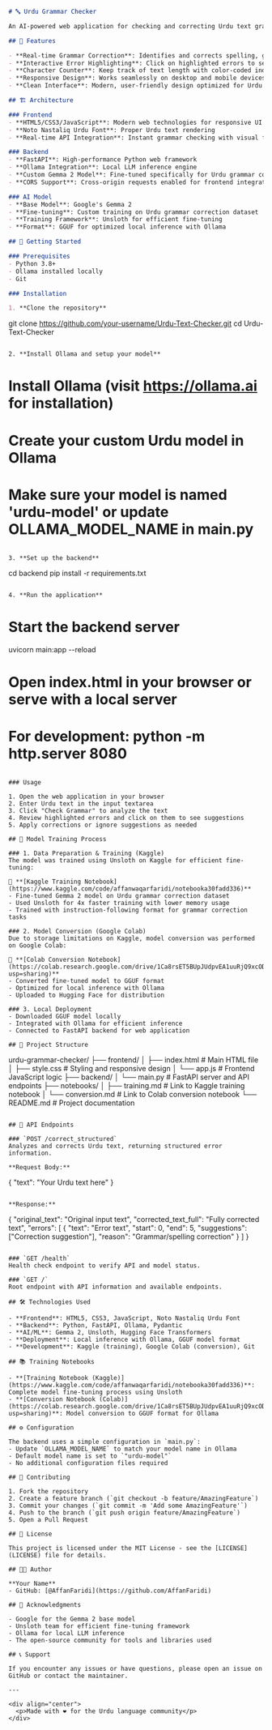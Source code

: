 ```markdown
# 🔤 Urdu Grammar Checker

An AI-powered web application for checking and correcting Urdu text grammar, spelling, and contextual errors. Built with a custom-trained Gemma 2 model fine-tuned specifically for Urdu language correction.

## 🌟 Features

- **Real-time Grammar Correction**: Identifies and corrects spelling, grammar, and contextual errors in Urdu text
- **Interactive Error Highlighting**: Click on highlighted errors to see suggestions and corrections
- **Character Counter**: Keep track of text length with color-coded indicators
- **Responsive Design**: Works seamlessly on desktop and mobile devices
- **Clean Interface**: Modern, user-friendly design optimized for Urdu text input

## 🏗️ Architecture

### Frontend
- **HTML5/CSS3/JavaScript**: Modern web technologies for responsive UI
- **Noto Nastaliq Urdu Font**: Proper Urdu text rendering
- **Real-time API Integration**: Instant grammar checking with visual feedback

### Backend
- **FastAPI**: High-performance Python web framework
- **Ollama Integration**: Local LLM inference engine
- **Custom Gemma 2 Model**: Fine-tuned specifically for Urdu grammar correction
- **CORS Support**: Cross-origin requests enabled for frontend integration

### AI Model
- **Base Model**: Google's Gemma 2
- **Fine-tuning**: Custom training on Urdu grammar correction dataset
- **Training Framework**: Unsloth for efficient fine-tuning
- **Format**: GGUF for optimized local inference with Ollama

## 🚀 Getting Started

### Prerequisites
- Python 3.8+
- Ollama installed locally
- Git

### Installation

1. **Clone the repository**
   ```
   git clone https://github.com/your-username/Urdu-Text-Checker.git
   cd Urdu-Text-Checker
   ```

2. **Install Ollama and setup your model**
   ```
   # Install Ollama (visit https://ollama.ai for installation)
   
   # Create your custom Urdu model in Ollama
   # Make sure your model is named 'urdu-model' or update OLLAMA_MODEL_NAME in main.py
   ```

3. **Set up the backend**
   ```
   cd backend
   pip install -r requirements.txt
   ```

4. **Run the application**
   ```
   # Start the backend server
   uvicorn main:app --reload
   
   # Open index.html in your browser or serve with a local server
   # For development: python -m http.server 8080
   ```

### Usage

1. Open the web application in your browser
2. Enter Urdu text in the input textarea
3. Click "Check Grammar" to analyze the text
4. Review highlighted errors and click on them to see suggestions
5. Apply corrections or ignore suggestions as needed

## 🤖 Model Training Process

### 1. Data Preparation & Training (Kaggle)
The model was trained using Unsloth on Kaggle for efficient fine-tuning:

📓 **[Kaggle Training Notebook](https://www.kaggle.com/code/affanwaqarfaridi/notebooka30fadd336)**
- Fine-tuned Gemma 2 model on Urdu grammar correction dataset
- Used Unsloth for 4x faster training with lower memory usage
- Trained with instruction-following format for grammar correction tasks

### 2. Model Conversion (Google Colab)
Due to storage limitations on Kaggle, model conversion was performed on Google Colab:

📓 **[Colab Conversion Notebook](https://colab.research.google.com/drive/1Ca8rsET5BUpJUdpvEA1uuRjQ9xcOD_3S?usp=sharing)**
- Converted fine-tuned model to GGUF format
- Optimized for local inference with Ollama
- Uploaded to Hugging Face for distribution

### 3. Local Deployment
- Downloaded GGUF model locally
- Integrated with Ollama for efficient inference
- Connected to FastAPI backend for web application

## 📁 Project Structure

```
urdu-grammar-checker/
├── frontend/
│   ├── index.html          # Main HTML file
│   ├── style.css           # Styling and responsive design
│   └── app.js              # Frontend JavaScript logic
├── backend/
│   └── main.py             # FastAPI server and API endpoints
├── notebooks/
│   ├── training.md         # Link to Kaggle training notebook
│   └── conversion.md       # Link to Colab conversion notebook
└── README.md               # Project documentation
```

## 🔧 API Endpoints

### `POST /correct_structured`
Analyzes and corrects Urdu text, returning structured error information.

**Request Body:**
```
{
  "text": "Your Urdu text here"
}
```

**Response:**
```
{
  "original_text": "Original input text",
  "corrected_text_full": "Fully corrected text",
  "errors": [
    {
      "text": "Error text",
      "start": 0,
      "end": 5,
      "suggestions": ["Correction suggestion"],
      "reason": "Grammar/spelling correction"
    }
  ]
}
```

### `GET /health`
Health check endpoint to verify API and model status.

### `GET /`
Root endpoint with API information and available endpoints.

## 🛠️ Technologies Used

- **Frontend**: HTML5, CSS3, JavaScript, Noto Nastaliq Urdu Font
- **Backend**: Python, FastAPI, Ollama, Pydantic
- **AI/ML**: Gemma 2, Unsloth, Hugging Face Transformers
- **Deployment**: Local inference with Ollama, GGUF model format
- **Development**: Kaggle (training), Google Colab (conversion), Git

## 📚 Training Notebooks

- **[Training Notebook (Kaggle)](https://www.kaggle.com/code/affanwaqarfaridi/notebooka30fadd336)**: Complete model fine-tuning process using Unsloth
- **[Conversion Notebook (Colab)](https://colab.research.google.com/drive/1Ca8rsET5BUpJUdpvEA1uuRjQ9xcOD_3S?usp=sharing)**: Model conversion to GGUF format for Ollama

## ⚙️ Configuration

The backend uses a simple configuration in `main.py`:
- Update `OLLAMA_MODEL_NAME` to match your model name in Ollama
- Default model name is set to `"urdu-model"`
- No additional configuration files required

## 🤝 Contributing

1. Fork the repository
2. Create a feature branch (`git checkout -b feature/AmazingFeature`)
3. Commit your changes (`git commit -m 'Add some AmazingFeature'`)
4. Push to the branch (`git push origin feature/AmazingFeature`)
5. Open a Pull Request

## 📝 License

This project is licensed under the MIT License - see the [LICENSE](LICENSE) file for details.

## 👨‍💻 Author

**Your Name**
- GitHub: [@AffanFaridi](https://github.com/AffanFaridi)

## 🙏 Acknowledgments

- Google for the Gemma 2 base model
- Unsloth team for efficient fine-tuning framework
- Ollama for local LLM inference
- The open-source community for tools and libraries used

## 📞 Support

If you encounter any issues or have questions, please open an issue on GitHub or contact the maintainer.

---

<div align="center">
  <p>Made with ❤️ for the Urdu language community</p>
</div>
```
